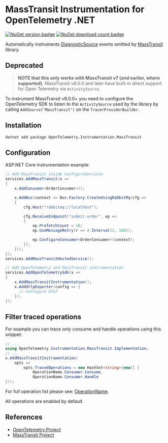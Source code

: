 # MassTransit Instrumentation for OpenTelemetry .NET

[![NuGet version badge](https://img.shields.io/nuget/v/OpenTelemetry.Instrumentation.MassTransit)](https://www.nuget.org/packages/OpenTelemetry.Instrumentation.MassTransit)
[![NuGet download count badge](https://img.shields.io/nuget/dt/OpenTelemetry.Instrumentation.MassTransit)](https://www.nuget.org/packages/OpenTelemetry.Instrumentation.MassTransit)

Automatically instruments
[DiagnosticSource](https://masstransit-project.com/advanced/monitoring/diagnostic-source.html)
events emitted by [MassTransit](https://masstransit-project.com/) library.

## Deprecated

> **NOTE that this only works with MassTransit v7 (and earlier, where supported)**.
> MassTransit v8.0.0 and later have built-in direct support for Open Telemetry
> via `ActivitySource`.

To instrument MassTransit v8.0.0+ you need to configure the OpenTelemetry SDK
to listen to the `ActivitySource` used by the library by calling
`AddSource("MassTransit")` on the `TracerProviderBuilder`.

## Installation

```shell
dotnet add package OpenTelemetry.Instrumentation.MassTransit
```

## Configuration

ASP.NET Core instrumentation example:

```csharp
// Add MassTransit inside ConfigureServices
services.AddMassTransit(x =>
{
    x.AddConsumer<OrderConsumer>();

    x.AddBus(context => Bus.Factory.CreateUsingRabbitMq(cfg =>
    {
        cfg.Host("rabbitmq://localhost");

        cfg.ReceiveEndpoint("submit-order", ep =>
        {
            ep.PrefetchCount = 16;
            ep.UseMessageRetry(r => r.Interval(2, 100));

            ep.ConfigureConsumer<OrderConsumer>(context);
        });
    }));
});
services.AddMassTransitHostedService();

// Add OpenTelemetry and MassTransit instrumentation
services.AddOpenTelemetrySdk(x =>
{
    x.AddMassTransitInstrumentation();
    x.AddOtlpExporter(config => {
      // Configure OTLP
    });
});
```

## Filter traced operations

For example you can trace only consume and handle operations using this snippet:

```csharp
// ...
using OpenTelemetry.Instrumentation.MassTransit.Implementation;
// ...
x.AddMassTransitInstrumentation(
    opts =>
        opts.TracedOperations = new HashSet<string>(new[] {
            OperationName.Consumer.Consume,
            OperationName.Consumer.Handle
}));
```

For full operation list please see: [OperationName](OperationName.cs).

All operations are enabled by default.

## References

* [OpenTelemetry Project](https://opentelemetry.io/)
* [MassTransit Project](https://masstransit-project.com/)
